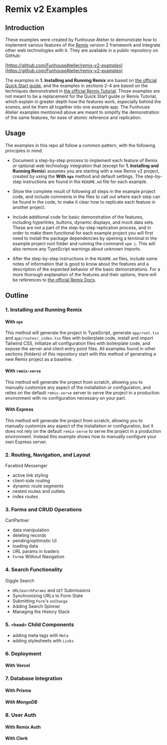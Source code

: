 # Remix v2 Examples

## Introduction

These examples were created by Funhouse Atelier to demonstrate how to implement various features of the [Remix](https://remix.run/) version 2 framework and integrate other web technologies with it. They are available in a public repository on GitHub:

[https://github.com/FunhouseAtelier/remix-v2-examples](https://github.com/FunhouseAtelier/remix-v2-examples)

The examples in **1. Installing and Running Remix** are based on [the official Quick Start guide](https://remix.run/docs/en/main/start/quickstart), and the examples in sections 2-4 are based on the techniques demonstrated in [the official Remix Tutorial](https://remix.run/docs/en/main/start/tutorial). Those examples are not meant to be a replacement for the Quick Start guide or Remix Tutorial, which explain in greater depth how the features work, especially behind the scenes, and tie them all together into one example app. The Funhouse Atelier examples mentioned above are meant to simplify the demonstration of the same features, for ease of atomic reference and replication.

## Usage

The examples in this repo all follow a common pattern, with the following principles in mind:

- Document a step-by-step process to implement each feature of Remix or optional web technology integration that (except for **1. Installing and Running Remix**) assumes you are starting with a new Remix v2 project, created by using the **With `npx`** method and default settings. The step-by-step instructions are found in the `README.md` file for each example.

- Show the complete result of following all steps in the example project code, and include comments in the files to call out where each step can be found in the code, to make it clear how to replicate each feature in another project.

- Include additional code for basic demonstration of the features, including hyperlinks, buttons, dynamic displays, and mock data sets. These are not a part of the step-by-step replication process, and in order to make them functional for each example project you will first need to install the package dependencies by opening a terminal in the example project root folder and running the command `npm i`. This will also remove any TypeScript warnings about unknown imports.

- After the step-by-step instructions in the `README.md` files, include some notes of information that is good to know about the features and a description of the expected behavior of the basic demonstrations. For a more thorough explanation of the features and their options, there will be references to [the official Remix Docs](https://remix.run/docs/en/main).

## Outline

### 1. Installing and Running Remix

#### With `npx`

This method will generate the project in TypeScript, generate `app/root.tsx` and `app/routes/_index.tsx` files with boilerplate code, install and import Tailwind CSS, initialize all configuration files with boilerplate code, and expose the server and client entry point files. All examples found in other sections (folders) of this repository start with this method of generating a new Remix project as a baseline.

#### With `remix-serve`

This method will generate the project from scratch, allowing you to manually customize any aspect of the installation or configuration, and relies on the default `remix-serve` server to serve the project in a production environment with no configuration necessary on your part.

#### With Express

This method will generate the project from scratch, allowing you to manually customize any aspect of the installation or configuration, but it does not rely on the default `remix-serve` to serve the project in a production environment. Instead this example shows how to manually configure your own Express server.

### 2. Routing, Navigation, and Layout

Facebird Messenger

- active link styling
- client-side routing
- dynamic route segments
- nested routes and outlets
- index routes

### 3. Forms and CRUD Operations

CartPartner

- data manipulation
- deleting records
- pending/optimistic UI
- loading data
- URL params in loaders
- `Form`s Without Navigation

### 4. Search Functionality

Giggle Search

- `URLSearchParams` and `GET` Submissions
- Synchronizing URLs to Form State
- Submitting `Form`'s `onChange`
- Adding Search Spinner
- Managing the History Stack

### 5. `<head>` Child Components

- adding meta tags with `Meta`
- adding stylesheets with `Links`

### 6. Deployment

#### With Vercel

### 7. Database Integration

#### With Prisma

##### With MongoDB

### 8. User Auth

#### With Remix Auth

#### With Clerk

